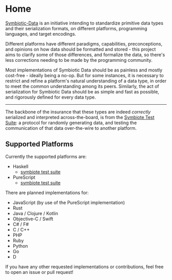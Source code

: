 # Home

[Symbiotic-Data](https://github.com/symbiotic-data) is an initiative intending to standardize
primitive data types and their serialization formats, on different platforms, programming languages, and target
encodings.

Different platforms have different paradigms, capabilities, preconceptions, and opinions on how data should
be formatted and stored - this project aims to clarify some of those differences, and formalize the data,
so there's less corrections needing to be made by the programming community.

Most implementations of Symbiotic Data should be as painless and mostly cost-free -
ideally being a no-op. But for some instances, it is necessary to restrict and refine a
platform's natural understanding of a data type, in order to meet the common understanding among its peers.
Similarly, the act of serialization for Symbiotic Data should be as simple and fast as possible, and
rigorously defined for every data type.

----------------

The backbone of the insurance that these types are indeed _correctly_ serialized and interpreted
across-the-board, is from the [Symbiote Test Suite](/testsuite): a protocol for
randomly generating data, and testing the communication of that data over-the-wire to another platform.

## Supported Platforms

Currently the supported platforms are:

- Haskell
  - [symbiote test suite](https://hackage.haskell.org/package/symbiote)
- PureScript
  - [symbiote test suite](https://pursuit.purescript.org/package/purescript-symbiote)

There are planned implementations for:

- JavaScript (by use of the PureScript implementation)
- Rust
- Java / Clojure / Kotlin
- Objective-C / Swift
- C# / F#
- C / C++
- PHP
- Ruby
- Python
- Go
- D

If you have any other requested implementations or contributions, feel free to open an issue or pull request!
